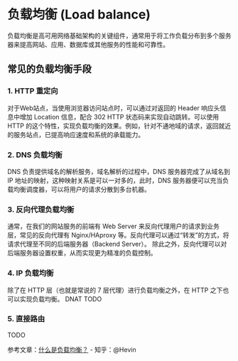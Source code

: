 # 负载均衡 (Load balance)

负载均衡是高可用网络基础架构的关键组件，通常用于将工作负载分布到多个服务器来提高网站、应用、数据库或其他服务的性能和可靠性。

## 常见的负载均衡手段

### 1. HTTP 重定向

对于Web站点，当使用浏览器访问站点时，可以通过对返回的 Header 响应头信息中增加 Location 信息，配合 302 HTTP 状态码来实现自动跳转。可以使用 HTTP 的这个特性，实现负载均衡的效果。例如，针对不通地域的请求，返回就近的服务站点，已提高响应速度和系统的承载能力。

### 2. DNS 负载均衡

DNS 负责提供域名的解析服务，域名解析的过程中，DNS 服务器完成了从域名到 IP 地址的映射，这种映射关系是可以一对多的，此时，DNS 服务器便可以充当负载均衡调度器，可以将用户的请求分散到多台机器。

### 3. 反向代理负载均衡

通常，在我们的网站服务的前端有 Web Server 来反向代理用户的请求到业务层，常见的反向代理有 Nginx/HAproxy 等。反向代理可以通过“转发”的方式，将请求代理至不同的后端服务器（Backend Server）。
除此之外，反向代理可以对后端服务器设置权重，从而实现更为精准的负载控制。

### 4. IP 负载均衡

除了在 HTTP 层（也就是常说的 7 层代理）进行负载均衡之外，在 HTTP 之下也可以实现负载均衡。
DNAT TODO

### 5. 直接路由
TODO



参考文章：[什么是负载均衡？](https://zhuanlan.zhihu.com/p/32841479) - 知乎：@Hevin
